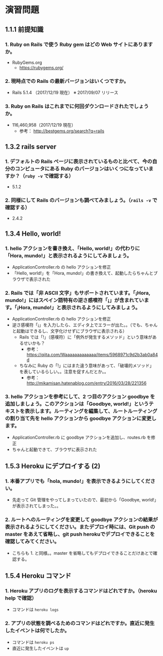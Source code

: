 # 演習問題
## 1.1.1 前提知識
### 1. Ruby on Rails で使う Ruby gem はどの Web サイトにありますか。
- RubyGems.org
    - https://rubygems.org/

### 2. 現時点での Rails の最新バージョンはいくつですか。
- Rails 5.1.4 （2017/12/19 現在） ※ 2017/09/07 リリース

### 3. Ruby on Rails はこれまでに何回ダウンロードされたでしょうか。
- 116,460,958（2017/12/19 現在）
    - 参考： http://bestgems.org/search?q=rails

## 1.3.2 rails server
### 1. デフォルトの Rails ページに表示されているものと比べて、今の自分のコンピュータにある Ruby のバージョンはいくつになっていますか？（`ruby -v` で確認する）
- 5.1.2

### 2. 同様にして Rails のバージョンも調べてみましょう。（`rails -v` で確認する）
- 2.4.2

## 1.3.4 Hello, world!
### 1. hello アクションを書き換え、「Hello, world!」の代わりに「Hora, mundo!」と表示されるようにしてみましょう。
- ApplicationController.rb の hello アクションを修正
- 「Hello, world!」を「Hora, mundo!」の書き換えて、起動したらちゃんとブラウザで表示された

### 2. Rails では「非 ASCII 文字」もサポートされています。「¡Hora, mundo!」にはスペイン語特有の逆さ感嘆符「¡」が含まれています。「¡Hora, mundo!」と表示されるようにしてみましょう。
- ApplicationController.rb の hello アクションを修正
- 逆さ感嘆符「¡」を入力したら、エディタ上でエラーが出た。。（でも、ちゃんと起動はできるし、文字化けせずにブラウザに表示される）
    - Rails では「!」（感嘆符）に「例外が発生するメソッド」という意味があるせいかも？
        - 参考： https://qiita.com/Waaaaaaaaaaaaa/items/5968971c9d2b3ab0a84d
    - ちなみに Ruby の「!」にはまた違う意味があって、「破壊的メソッド」を表しているらしい。。注意を促すんだとか。。
        - 参考： http://mikamisan.hatenablog.com/entry/2016/03/28/221356

### 3. hello アクションを参考にして、2 つ目のアクション goodbye を追加しましょう。このアクションは「Goodbye, world!」というテキストを表示します。ルーティングを編集して、ルートルーティングの割り当て先を hello アクションから goodbye アクションに変更します。
- ApplicationController.rb に goodbye アクションを追加し、routes.rb を修正
- ちゃんと起動できて、ブラウザに表示された

## 1.5.3 Heroku にデプロイする (2)
### 1. 本番アプリでも「hola, mundo!」を表示できるようにしてください。
- 先走って Git 管理をやってしまっていたので、最初から「Goodbye, world!」が表示されてしまった。。

### 2. ルートへのルーティングを変更して goodbye アクションの結果が表示されるようにしてください。またデプロイ時には、Git push の master をあえて省略し、git push herokuでデプロイできることを確認してみてください。
- こちらも 1. と同様。。master を省略してもデプロイできることだけあとで確認する。

## 1.5.4 Heroku コマンド
### 1. Heroku アプリのログを表示するコマンドはどれですか。（heroku help で確認）
- コマンドは `heroku logs`

### 2. アプリの状態を調べるためのコマンドはどれですか。直近に発生したイベントは何でしたか。
- コマンドは `heroku ps`
- 直近に発生したイベントは `up`
